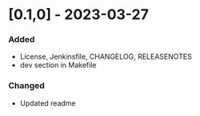 # [0.1,0] - 2023-03-27
### Added
- License, Jenkinsfile, CHANGELOG, RELEASENOTES
- dev section in Makefile
### Changed
- Updated readme